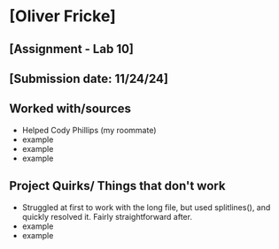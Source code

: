 # [Oliver Fricke]
## [Assignment - Lab 10]
## [Submission date: 11/24/24]
## Worked with/sources 
* Helped Cody Phillips (my roommate)
* example
* example
* example
## Project Quirks/ Things that don't work
* Struggled at first to work with the long file, but used splitlines(), and quickly resolved it. Fairly straightforward after. 
* example
* example
